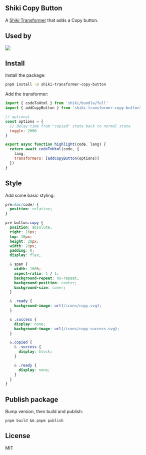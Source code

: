 ## Shiki Copy Button

A [Shiki Transformer](https://shiki.style/guide/transformers) that adds a Copy button.

## Used by

<a href="https://github.com/joshnuss/shiki-transformer-copy-button/network/dependents">
  <img src="https://dependents.info/joshnuss/shiki-transformer-copy-button/image.svg" />
</a>

## Install

Install the package:

```sh
pnpm install -D shiki-transformer-copy-button
```

Add the transformer:

```javascript
import { codeToHtml } from 'shiki/bundle/full'
import { addCopyButton } from 'shiki-transformer-copy-button'

// optional
const options = {
  // delay time from "copied" state back to normal state
  toggle: 2000
}

export async function highlight(code, lang) {
  return await codeToHtml(code, {
    lang,
    transformers: [addCopyButton(options)]
  })
}
```

## Style

Add some basic styling:

```css
pre:has(code) {
  position: relative;
}

pre button.copy {
  position: absolute;
  right: 16px;
  top: 16px;
  height: 28px;
  width: 28px;
  padding: 0;
  display: flex;

  & span {
    width: 100%;
    aspect-ratio: 1 / 1;
    background-repeat: no-repeat;
    background-position: center;
    background-size: cover;
  }

  & .ready {
    background-image: url(/icons/copy.svg);
  }

  & .success {
    display: none;
    background-image: url(/icons/copy-success.svg);
  }

  &.copied {
    & .success {
      display: block;
    }

    & .ready {
      display: none;
    }
  }
}
```

## Publish package

Bump version, then build and publish:

```
pnpm build && pnpm publish
```

## License

MIT
